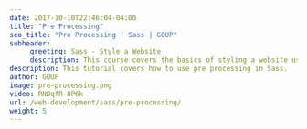 ```yaml
---
date: 2017-10-10T22:46:04-04:00
title: "Pre Processing"
seo_title: "Pre Processing | Sass | GOUP"
subheader:
     greeting: Sass - Style a Website
     description: This course covers the basics of styling a website using Sass. Work your way through the videos/articles and I'll teach you everything you need to know to style a basic website!
description: This tutorial covers how to use pre processing in Sass.
author: GOUP
image: pre-processing.png
video: RNDqfR-0P6k
url: /web-development/sass/pre-processing/
weight: 5
---
```

